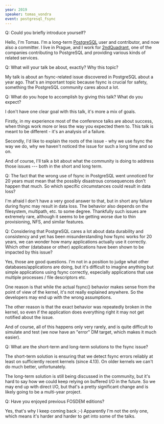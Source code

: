 ```yaml
---
year: 2019
speaker: tomas_vondra
event: postgresql_fsync
---
```


Q: Could you briefly introduce yourself?

Hello, I'm Tomas. I'm a long-term [PostgreSQL](https://www.postgresql.org/) user and contributor, and now also a committer. I live in Prague, and I work for [2ndQuadrant](https://www.2ndquadrant.com/), one of the companies contributing to PostgreSQL and providing various kinds of related services.

Q: What will your talk be about, exactly? Why this topic?

My talk is about an fsync-related issue discovered in PostgreSQL about a year ago. That's an important topic because fsync is crucial for safety, something the PostgreSQL community cares about a lot.

Q: What do you hope to accomplish by giving this talk? What do you expect?

I don't have one clear goal with this talk, it's more a mix of goals.

Firstly, in my experience most of the conference talks are about success, when things work more or less the way you expected them to. This talk is meant to be different - it's an analysis of a failure.

Secondly, I'd like to explain the roots of the issue - why we use fsync the way we do, why we haven't noticed the issue for such a long time and so on.

And of course, I'll talk a bit about what the community is doing to address those issues --- both in the short and long term.

Q: The fact that the wrong use of fsync in PostgreSQL went unnoticed for 20 years must mean that the possibly disastrous consequences don't happen that much. So which specific circumstances could result in data loss?

I'm afraid I don't have a very good answer to that, but in short any failure during fsync may result in data loss. The behavior also depends on the filesystem, multipath, etc. to some degree. Thankfully such issues are extremely rare, although it seems to be getting worse due to thin provisioning, NFS, and similar features.

Q: Considering that PostgreSQL cares a lot about data durability and consistency and yet has been misunderstanding how fsync works for 20 years, we can wonder how many applications actually use it correctly. Which other (database or other) applications have been shown to be impacted by this issue?

Yes, those are good questions. I'm not in a position to judge what other databases/applications are doing, but it's difficult to imagine anything but simple applications using fsync correctly, especially applications that use multiple processes / file descriptors etc.

One reason is that while the actual fsync() behavior makes sense from the point of view of the kernel, it's not really explained anywhere. So the developers may end up with the wrong assumptions.

The other reason is that the exact behavior was repeatedly broken in the kernel, so even if the application does everything right it may not get notified about the issue.

And of course, all of this happens only very rarely, and is quite difficult to simulate and test (we now have an "error" DM target, which makes it much easier).

Q: What are the short-term and long-term solutions to the fsync issue?

The short-term solution is ensuring that we detect fsync errors reliably at least on sufficiently recent kernels (since 4.13). On older kernels we can't do much better, unfortunately.

The long-term solution is still being discussed in the community, but it's hard to say how we could keep relying on buffered I/O in the future. So we may end up with direct I/O, but that's a pretty significant change and is likely going to be a multi-year project.

Q: Have you enjoyed previous FOSDEM editions?

Yes, that's why I keep coming back ;-) Apparently I'm not the only one, which means it's harder and harder to get into some of the talks. 
